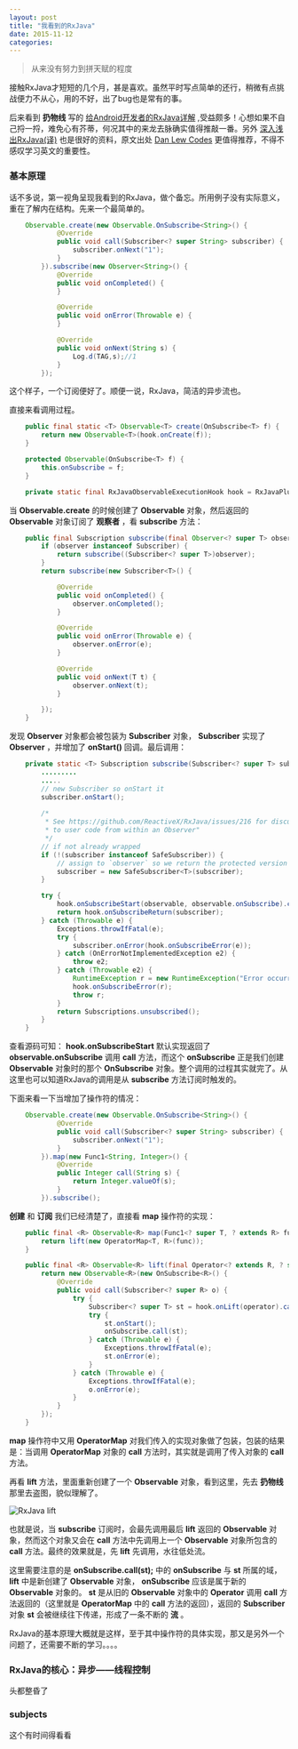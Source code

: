 ```yaml
---
layout: post
title: "我看到的RxJava"
date: 2015-11-12
categories:
---
```


>从来没有努力到拼天赋的程度

接触RxJava才短短的几个月，甚是喜欢。虽然平时写点简单的还行，稍微有点挑战便力不从心，用的不好，出了bug也是常有的事。

后来看到 **扔物线** 写的 [给Android开发者的RxJava详解](http://gank.io/post/560e15be2dca930e00da1083) ,受益颇多！心想如果不自己捋一捋，难免心有芥蒂，何况其中的来龙去脉确实值得推敲一番。另外 [深入浅出RxJava(译)](http://blog.csdn.net/lzyzsd/article/details/41833541) 也是很好的资料，原文出处 [Dan Lew Codes](http://blog.danlew.net/) 更值得推荐，不得不感叹学习英文的重要性。

### 基本原理

话不多说，第一视角呈现我看到的RxJava，做个备忘。所用例子没有实际意义，重在了解内在结构。先来一个最简单的。

```java
	Observable.create(new Observable.OnSubscribe<String>() {
            @Override
            public void call(Subscriber<? super String> subscriber) {
                subscriber.onNext("1");
            }
        }).subscribe(new Observer<String>() {
            @Override
            public void onCompleted() {
            }

            @Override
            public void onError(Throwable e) {
            }

            @Override
            public void onNext(String s) {
				Log.d(TAG,s);//1
            }
        });
```

这个样子，一个订阅便好了。顺便一说，RxJava，简洁的异步流也。

直接来看调用过程。

```java
	public final static <T> Observable<T> create(OnSubscribe<T> f) {
        return new Observable<T>(hook.onCreate(f));
    }

	protected Observable(OnSubscribe<T> f) {
        this.onSubscribe = f;
    }

    private static final RxJavaObservableExecutionHook hook = RxJavaPlugins.getInstance().getObservableExecutionHook();
```

当 **Observable.create** 的时候创建了 **Observable** 对象，然后返回的 **Observable** 对象订阅了 **观察者** ，看 **subscribe** 方法：

```java
	public final Subscription subscribe(final Observer<? super T> observer) {
        if (observer instanceof Subscriber) {
            return subscribe((Subscriber<? super T>)observer);
        }
        return subscribe(new Subscriber<T>() {

            @Override
            public void onCompleted() {
                observer.onCompleted();
            }

            @Override
            public void onError(Throwable e) {
                observer.onError(e);
            }

            @Override
            public void onNext(T t) {
                observer.onNext(t);
            }

        });
    }
```

发现 **Observer** 对象都会被包装为 **Subscriber** 对象， **Subscriber** 实现了 **Observer** ，并增加了 **onStart()** 回调。最后调用：

```java
	private static <T> Subscription subscribe(Subscriber<? super T> subscriber, Observable<T> observable) {
     	.........
        .....
        // new Subscriber so onStart it
        subscriber.onStart();
        
        /*
         * See https://github.com/ReactiveX/RxJava/issues/216 for discussion on "Guideline 6.4: Protect calls
         * to user code from within an Observer"
         */
        // if not already wrapped
        if (!(subscriber instanceof SafeSubscriber)) {
            // assign to `observer` so we return the protected version
            subscriber = new SafeSubscriber<T>(subscriber);
        }

        try {
            hook.onSubscribeStart(observable, observable.onSubscribe).call(subscriber);
            return hook.onSubscribeReturn(subscriber);
        } catch (Throwable e) {
            Exceptions.throwIfFatal(e);
            try {
                subscriber.onError(hook.onSubscribeError(e));
            } catch (OnErrorNotImplementedException e2) {
                throw e2;
            } catch (Throwable e2) {
                RuntimeException r = new RuntimeException("Error occurred attempting to subscribe [" + e.getMessage() + "] and then again while trying to pass to onError.", e2);
                hook.onSubscribeError(r);
                throw r;
            }
            return Subscriptions.unsubscribed();
        }
    }
```

查看源码可知： **hook.onSubscribeStart** 默认实现返回了 **observable.onSubscribe** 调用 **call** 方法，而这个 **onSubscribe** 正是我们创建 **Observable** 对象时的那个 **OnSubscribe** 对象。整个调用的过程其实就完了。从这里也可以知道RxJava的调用是从 **subscribe** 方法订阅时触发的。

下面来看一下当增加了操作符的情况：

```java
	Observable.create(new Observable.OnSubscribe<String>() {
            @Override
            public void call(Subscriber<? super String> subscriber) {
                subscriber.onNext("1");
            }
        }).map(new Func1<String, Integer>() {
            @Override
            public Integer call(String s) {
                return Integer.valueOf(s);
            }
        }).subscribe();
```

 **创建** 和 **订阅** 我们已经清楚了，直接看 **map** 操作符的实现：

```java
	public final <R> Observable<R> map(Func1<? super T, ? extends R> func) {
        return lift(new OperatorMap<T, R>(func));
    }

	public final <R> Observable<R> lift(final Operator<? extends R, ? super T> operator) {
        return new Observable<R>(new OnSubscribe<R>() {
            @Override
            public void call(Subscriber<? super R> o) {
                try {
                    Subscriber<? super T> st = hook.onLift(operator).call(o);
                    try {
                        st.onStart();
                        onSubscribe.call(st);
                    } catch (Throwable e) {
                        Exceptions.throwIfFatal(e);
                        st.onError(e);
                    }
                } catch (Throwable e) {
                    Exceptions.throwIfFatal(e);
                    o.onError(e);
                }
            }
        });
    }
```

 **map** 操作符中又用 **OperatorMap** 对我们传入的实现对象做了包装，包装的结果是：当调用 **OperatorMap** 对象的 **call** 方法时，其实就是调用了传入对象的 **call** 方法。

再看 **lift** 方法，里面重新创建了一个 **Observable** 对象，看到这里，先去 **扔物线** 那里去盗图，貌似理解了。

![RxJava lift](http://7xnzl2.com1.z0.glb.clouddn.com/rxjava_lift.png)

也就是说，当 **subscribe** 订阅时，会最先调用最后 **lift** 返回的 **Observable** 对象，然而这个对象又会在 **call** 方法中先调用上一个 **Observable** 对象所包含的 **call** 方法。最终的效果就是，先 **lift** 先调用，水往低处流。

这里需要注意的是 **onSubscribe.call(st);** 中的 **onSubscribe** 与 **st** 所属的域， **lift** 中是新创建了 **Observable** 对象， **onSubscribe** 应该是属于新的 **Observable** 对象的。 **st** 是从旧的 **Observable** 对象中的 **Operator** 调用 **call** 方法返回的（这里就是 **OperatorMap** 中的 **call** 方法的返回），返回的 **Subscriber** 对象 **st** 会被继续往下传递，形成了一条不断的 **流** 。

RxJava的基本原理大概就是这样，至于其中操作符的具体实现，那又是另外一个问题了，还需要不断的学习。。。。

### RxJava的核心：异步——线程控制

头都整昏了

### subjects

这个有时间得看看